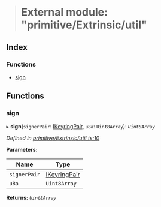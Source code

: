 > # External module: "primitive/Extrinsic/util"

## Index

### Functions

* [sign](_primitive_extrinsic_util_.md#sign)

## Functions

###  sign

▸ **sign**(`signerPair`: [IKeyringPair](../interfaces/_types_.ikeyringpair.md), `u8a`: `Uint8Array`): *`Uint8Array`*

*Defined in [primitive/Extrinsic/util.ts:10](https://github.com/polkadot-js/api/blob/2a5fd1c/packages/types/src/primitive/Extrinsic/util.ts#L10)*

**Parameters:**

Name | Type |
------ | ------ |
`signerPair` | [IKeyringPair](../interfaces/_types_.ikeyringpair.md) |
`u8a` | `Uint8Array` |

**Returns:** *`Uint8Array`*